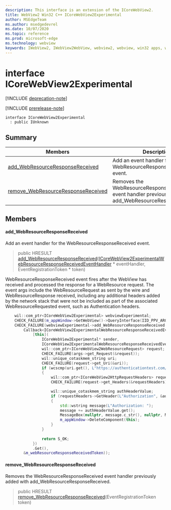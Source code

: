 ```yaml
---
description: This interface is an extension of the ICoreWebView2.
title: WebView2 Win32 C++ ICoreWebView2Experimental
author: MSEdgeTeam
ms.author: msedgedevrel
ms.date: 10/07/2020
ms.topic: reference
ms.prod: microsoft-edge
ms.technology: webview
keywords: IWebView2, IWebView2WebView, webview2, webview, win32 apps, win32, edge, ICoreWebView2, ICoreWebView2Controller, browser control, edge html, ICoreWebView2Experimental
---
```


# interface ICoreWebView2Experimental 

[!INCLUDE [deprecation-note](../includes/deprecation-note.md)]

[!INCLUDE [prerelease-note](../includes/prerelease-note.md)]

```
interface ICoreWebView2Experimental
  : public IUnknown
```

## Summary

 Members                        | Descriptions
--------------------------------|---------------------------------------------
[add_WebResourceResponseReceived](#add_webresourceresponsereceived) | Add an event handler for the WebResourceResponseReceived event.
[remove_WebResourceResponseReceived](#remove_webresourceresponsereceived) | Removes the WebResourceResponseReceived event handler previously added with add_WebResourceResponseReceived.

## Members

#### add_WebResourceResponseReceived 

Add an event handler for the WebResourceResponseReceived event.

> public HRESULT [add_WebResourceResponseReceived](#add_webresourceresponsereceived)([ICoreWebView2ExperimentalWebResourceResponseReceivedEventHandler](icorewebview2experimentalwebresourceresponsereceivedeventhandler.md) * eventHandler, EventRegistrationToken * token)

WebResourceResponseReceived event fires after the WebView has received and processed the response for a WebResource request. The event args include the WebResourceRequest as sent by the wire and WebResourceResponse received, including any additional headers added by the network stack that were not be included as part of the associated WebResourceRequested event, such as Authentication headers. 
```cpp
    wil::com_ptr<ICoreWebView2Experimental> webviewExperimental;
    CHECK_FAILURE(m_appWindow->GetWebView()->QueryInterface(IID_PPV_ARGS(&webviewExperimental)));
    CHECK_FAILURE(webviewExperimental->add_WebResourceResponseReceived(
        Callback<ICoreWebView2ExperimentalWebResourceResponseReceivedEventHandler>(
            [this](
                ICoreWebView2Experimental* sender,
                ICoreWebView2ExperimentalWebResourceResponseReceivedEventArgs* args) {           
                wil::com_ptr<ICoreWebView2WebResourceRequest> request;
                CHECK_FAILURE(args->get_Request(&request));
                wil::unique_cotaskmem_string uri;
                CHECK_FAILURE(request->get_Uri(&uri));
                if (wcscmp(uri.get(), L"https://authenticationtest.com/HTTPAuth/") == 0)
                {
                    wil::com_ptr<ICoreWebView2HttpRequestHeaders> requestHeaders;
                    CHECK_FAILURE(request->get_Headers(&requestHeaders));

                    wil::unique_cotaskmem_string authHeaderValue;
                    if (requestHeaders->GetHeader(L"Authorization", &authHeaderValue) == S_OK)
                    {
                        std::wstring message(L"Authorization: ");
                        message += authHeaderValue.get();
                        MessageBox(nullptr, message.c_str(), nullptr, MB_OK);
                        m_appWindow->DeleteComponent(this);
                    }
                }
                
                return S_OK;
            })
            .Get(),
        &m_webResourceResponseReceivedToken));
```

#### remove_WebResourceResponseReceived 

Removes the WebResourceResponseReceived event handler previously added with add_WebResourceResponseReceived.

> public HRESULT [remove_WebResourceResponseReceived](#remove_webresourceresponsereceived)(EventRegistrationToken token)

